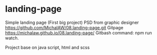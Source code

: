 # landing-page
Simple landing page (First big project)
PSD from graphic designer
https://github.com/MichalAW/08.landing-page.git
Gitpage
https://michalaw.github.io/08.landing-page/
Gitbash
command: npm run watch.

Project base on java script, html and scss
